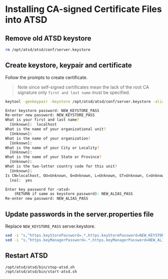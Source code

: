 # Installing CA-signed Certificate Files into ATSD

## Remove old ATSD keystore

```bash
rm /opt/atsd/atsd/conf/server.keystore
```
## Create keystore, keypair and certificate

Follow the prompts to create certificate.
 
> Note since self-signed certificates mean the lack of the root CA signature only `first and last name` must be specified.

```bash
keytool -genkeypair -keystore /opt/atsd/atsd/conf/server.keystore -alias atsd -keyalg RSA -keysize 2048 -validity 365
```
  
```bash
Enter keystore password: NEW_KEYSTORE_PASS  
Re-enter new password: NEW_KEYSTORE_PASS
What is your first and last name?
  [Unknown]:  localhost
What is the name of your organizational unit?
  [Unknown]:  
What is the name of your organization?
  [Unknown]:  
What is the name of your City or Locality?
  [Unknown]:  
What is the name of your State or Province?
  [Unknown]:  
What is the two-letter country code for this unit?
  [Unknown]:  
Is CN=localhost, OU=Unknown, O=Unknown, L=Unknown, ST=Unknown, C=Unknown correct?
  [no]:  yes

Enter key password for <atsd>
	(RETURN if same as keystore password): NEW_ALIAS_PASS
Re-enter new password: NEW_ALIAS_PASS
```

## Update passwords in the server.properties file

Replace `NEW_KEYSTORE_PASS` server.keystore.

```bash
sed -i "s,^https.keyStorePassword=.*,https.keyStorePassword=NEW_KEYSTORE_PASS,g" /opt/atsd/atsd/conf/server.properties; \
sed -i "s,^https.keyManagerPassword=.*,https.keyManagerPassword=NEW_ALIAS_PASS,g" /opt/atsd/atsd/conf/server.properties
```

## Restart ATSD

```bash
/opt/atsd/atsd/bin/stop-atsd.sh
/opt/atsd/atsd/bin/start-atsd.sh
```